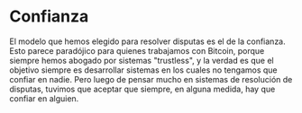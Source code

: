 # Confianza

El modelo que hemos elegido para resolver disputas es el de la confianza. Esto parece paradójico para quienes trabajamos con Bitcoin, porque siempre hemos abogado por sistemas "trustless", y la verdad es que el objetivo siempre es desarrollar sistemas en los cuales no tengamos que confiar en nadie. Pero luego de pensar mucho en sistemas de resolución de disputas, tuvimos que aceptar que siempre, en alguna medida, hay que confiar en alguien.